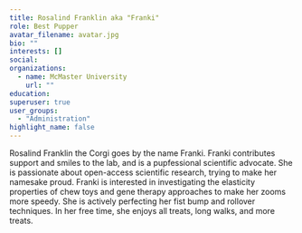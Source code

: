 ```yaml
---
title: Rosalind Franklin aka "Franki"
role: Best Pupper
avatar_filename: avatar.jpg
bio: ""
interests: []
social:
organizations:
  - name: McMaster University
    url: ""
education:
superuser: true
user_groups:
  - "Administration"
highlight_name: false
---
```

Rosalind Franklin the Corgi goes by the name Franki. Franki contributes support and smiles to the lab, and is a pupfessional scientific advocate. She is passionate about open-access scientific research, trying to make her namesake proud. Franki is interested in investigating the elasticity properties of chew toys and gene therapy approaches to make her zooms more speedy. She is actively perfecting her fist bump and rollover techniques. In her free time, she enjoys all treats, long walks, and more treats.

